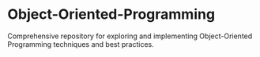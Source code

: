 # Object-Oriented-Programming
Comprehensive repository for exploring and implementing Object-Oriented Programming techniques and best practices.
